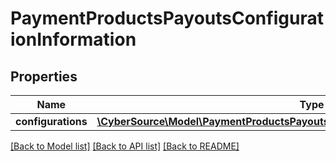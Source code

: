# PaymentProductsPayoutsConfigurationInformation

## Properties
Name | Type | Description | Notes
------------ | ------------- | ------------- | -------------
**configurations** | [**\CyberSource\Model\PaymentProductsPayoutsConfigurationInformationConfigurations**](PaymentProductsPayoutsConfigurationInformationConfigurations.md) |  | [optional] 

[[Back to Model list]](../README.md#documentation-for-models) [[Back to API list]](../README.md#documentation-for-api-endpoints) [[Back to README]](../README.md)


